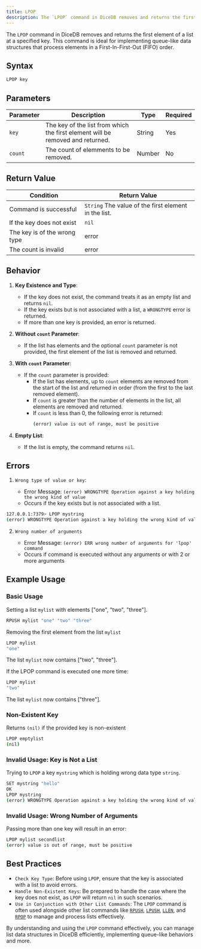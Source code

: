```yaml
---
title: LPOP
description: The `LPOP` command in DiceDB removes and returns the first element of a list at a specified key. This command is ideal for implementing queue-like data structures that process elements in a First-In-First-Out (FIFO) order.
---
```


The `LPOP` command in DiceDB removes and returns the first element of a list at a specified key. This command is ideal for implementing queue-like data structures that process elements in a First-In-First-Out (FIFO) order.

## Syntax

```bash
LPOP key
```

## Parameters

| Parameter | Description                                                                    | Type   | Required |
| --------- | ------------------------------------------------------------------------------ | ------ | -------- |
| `key`     | The key of the list from which the first element will be removed and returned. | String | Yes      |
| `count`   | The count of elemments to be removed.                                          | Number | No       |


## Return Value

| Condition                    | Return Value                                         |
| ---------------------------- | ---------------------------------------------------- |
| Command is successful        | `String` The value of the first element in the list. |
| If the key does not exist    | `nil`                                                |
| The key is of the wrong type | error                                                |
| The count is invalid         | error                                                |


## Behavior

1. **Key Existence and Type**:
   - If the key does not exist, the command treats it as an empty list and returns `nil`.
   - If the key exists but is not associated with a list, a `WRONGTYPE` error is returned.
   - If more than one key is provided, an error is returned.

2. **Without `count` Parameter**:
   - If the list has elements and the optional `count` parameter is not provided, the first element of the list is removed and returned.

3. **With `count` Parameter**:
   - If the `count` parameter is provided:
     - If the list has elements, up to `count` elements are removed from the start of the list and returned in order (from the first to the last removed element).
     - If `count` is greater than the number of elements in the list, all elements are removed and returned.
     - If `count` is less than 0, the following error is returned:
       ```bash
       (error) value is out of range, must be positive
       ```

4. **Empty List**:
   - If the list is empty, the command returns `nil`.



## Errors

1. `Wrong type of value or key`:

   - Error Message: `(error) WRONGTYPE Operation against a key holding the wrong kind of value`
   - Occurs if the key exists but is not associated with a list.

```bash
127.0.0.1:7379> LPOP mystring
(error) WRONGTYPE Operation against a key holding the wrong kind of value
```

2. `Wrong number of arguments`

   - Error Message: `(error) ERR wrong number of arguments for 'lpop' command`
   - Occurs if command is executed without any arguments or with 2 or more arguments

## Example Usage

### Basic Usage

Setting a list `mylist` with elements \["one", "two", "three"\].

```bash
RPUSH mylist "one" "two" "three"
```

Removing the first element from the list `mylist`

```bash
LPOP mylist
"one"
```

The list `mylist` now contains \["two", "three"\].

If the LPOP command is executed one more time:

```bash
LPOP mylist
"two"
```

The list `mylist` now contains \["three"\].

### Non-Existent Key

Returns `(nil)` if the provided key is non-existent

```bash
LPOP emptylist
(nil)
```

### Invalid Usage: Key is Not a List

Trying to `LPOP` a key `mystring` which is holding wrong data type `string`.

```bash
SET mystring "hello"
OK
LPOP mystring
(error) WRONGTYPE Operation against a key holding the wrong kind of value
```

### Invalid Usage: Wrong Number of Arguments

Passing more than one key will result in an error:

```bash
LPOP mylist secondlist
(error) value is out of range, must be positive
```

## Best Practices

- `Check Key Type`: Before using `LPOP`, ensure that the key is associated with a list to avoid errors.
- `Handle Non-Existent Keys`: Be prepared to handle the case where the key does not exist, as `LPOP` will return `nil` in such scenarios.
- `Use in Conjunction with Other List Commands`: The `LPOP` command is often used alongside other list commands like [`RPUSH`](/commands/rpush), [`LPUSH`](/commands/lpush), [`LLEN`](/commands/llen), and [`RPOP`](/commands/rpop) to manage and process lists effectively.

By understanding and using the `LPOP` command effectively, you can manage list data structures in DiceDB efficiently, implementing queue-like behaviors and more.